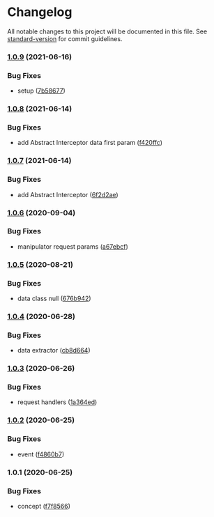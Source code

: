 # Changelog

All notable changes to this project will be documented in this file. See [standard-version](https://github.com/conventional-changelog/standard-version) for commit guidelines.

### [1.0.9](https://github.com/freedomsex/api-interceptor-bundle/compare/v1.0.8...v1.0.9) (2021-06-16)


### Bug Fixes

* setup ([7b58677](https://github.com/freedomsex/api-interceptor-bundle/commit/7b58677c91bac14a0d36cf6ab68e7c326a4b9a0a))

### [1.0.8](https://github.com/freedomsex/api-interceptor-bundle/compare/v1.0.7...v1.0.8) (2021-06-14)


### Bug Fixes

* add Abstract Interceptor data first param ([f420ffc](https://github.com/freedomsex/api-interceptor-bundle/commit/f420ffc513bd013273422743eabf946b9a7119d7))

### [1.0.7](https://github.com/freedomsex/api-interceptor-bundle/compare/v1.0.6...v1.0.7) (2021-06-14)


### Bug Fixes

* add Abstract Interceptor ([6f2d2ae](https://github.com/freedomsex/api-interceptor-bundle/commit/6f2d2aed223873f9a22bfcec8dd010bc8020b24e))

### [1.0.6](https://github.com/freedomsex/api-interceptor-bundle/compare/v1.0.5...v1.0.6) (2020-09-04)


### Bug Fixes

* manipulator request params ([a67ebcf](https://github.com/freedomsex/api-interceptor-bundle/commit/a67ebcf666f5362583053e8e6aa0a2ed4c670c89))

### [1.0.5](https://github.com/freedomsex/api-interceptor-bundle/compare/v1.0.4...v1.0.5) (2020-08-21)


### Bug Fixes

* data class null ([676b942](https://github.com/freedomsex/api-interceptor-bundle/commit/676b9425d28005fa0032ae5aea482b5e85181666))

### [1.0.4](https://github.com/freedomsex/api-interceptor-bundle/compare/v1.0.3...v1.0.4) (2020-06-28)


### Bug Fixes

* data extractor ([cb8d664](https://github.com/freedomsex/api-interceptor-bundle/commit/cb8d664a2bf14189a0713d0250564fc384b6c624))

### [1.0.3](https://github.com/freedomsex/api-interceptor-bundle/compare/v1.0.2...v1.0.3) (2020-06-26)


### Bug Fixes

* request handlers ([1a364ed](https://github.com/freedomsex/api-interceptor-bundle/commit/1a364ed70b15975cd07de6e79745d10992488a2f))

### [1.0.2](https://github.com/freedomsex/api-interceptor-bundle/compare/v1.0.1...v1.0.2) (2020-06-25)


### Bug Fixes

* event ([f4860b7](https://github.com/freedomsex/api-interceptor-bundle/commit/f4860b7de2fb710ba73aafcf9ed40126d93998ae))

### 1.0.1 (2020-06-25)


### Bug Fixes

* concept ([f7f8566](https://github.com/freedomsex/api-interceptor-bundle/commit/f7f856645bbee5d4c0acc5a226d2057aaf3e91c2))
